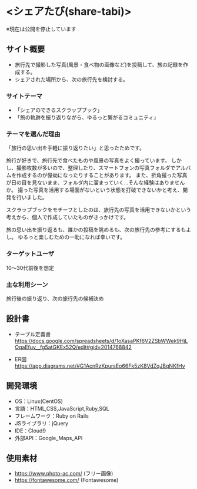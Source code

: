# <シェアたび(share-tabi)>
※現在は公開を停止しています

## サイト概要
- 旅行先で撮影した写真(風景・食べ物の画像など)を投稿して、旅の記録を作成する。
- シェアされた場所から、次の旅行先を検討する。

### サイトテーマ
- 「シェアのできるスクラップブック」
- 「旅の軌跡を振り返りながら、ゆるっと繋がるコミュニティ」

### テーマを選んだ理由
「旅行の思い出を手軽に振り返りたい」と思ったためです。

旅行が好きで、旅行先で食べたものや風景の写真をよく撮っています。
しかし、撮影枚数が多いので、整理したり、スマートフォンの写真フォルダでアルバムを作成するのが億劫になったりすることがあります。
また、折角撮った写真が日の目を見ないまま、フォルダ内に溜まっていく…そんな経験はありませんか。
撮った写真を活用する場面がないという状態を打破できないかと考え、開発を行いました。

スクラップブックをモチーフとしたのは、旅行先の写真を活用できないかという考えから、個人で作成していたものがきっかけです。

旅の思い出を振り返るも、誰かの投稿を眺めるも、次の旅行先の参考にするもよし。
ゆるっと楽しむための一助になれば幸いです。



### ターゲットユーザ
10〜30代前後を想定

### 主な利用シーン
旅行後の振り返り、次の旅行先の候補決め

## 設計書
- テーブル定義書
https://docs.google.com/spreadsheets/d/1oXasaPKf6V2ZSbWWek9HjLOqaEfuv__fg5atGKEx52Q/edit#gid=2014768842

- ER図
https://app.diagrams.net/#G1AcnRzKpursEo66Fk5zK8VdZqJBqNKfHv

## 開発環境
- OS：Linux(CentOS)
- 言語：HTML,CSS,JavaScript,Ruby,SQL
- フレームワーク：Ruby on Rails
- JSライブラリ：jQuery
- IDE：Cloud9
- 外部API：Google_Maps_API

## 使用素材
- https://www.photo-ac.com/
(フリー画像)
- https://fontawesome.com/
(Fontawesome)
